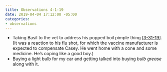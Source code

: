 ```yaml
---
title: Observations 4-1-19
date: 2019-04-04 17:12:00 -05:00
categories:
- observations
---
```


- Taking Basil to the vet to address his popped boil pimple thing [[3-31-19](https://spencertweedy.com/observations/033119.html)]. (It was a reaction to his flu shot, for which the vaccine manufacturer is expected to compensate Casey. He went home with a cone and some medicine. He’s coping like a good boy.)
- Buying a light bulb for my car and getting talked into buying *bulb grease* along with it.